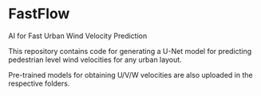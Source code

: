 # FastFlow
AI for Fast Urban Wind Velocity Prediction

This repository contains code for generating a U-Net model for predicting pedestrian level wind velocities for any urban layout.

Pre-trained models for obtaining U/V/W velocities are also uploaded in the respective folders.
